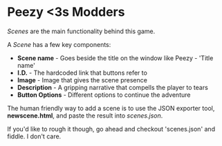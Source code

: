 Peezy <3s Modders
===
*Scenes* are the main functionality behind this game.

A *Scene* has a few key components:

- **Scene name** -  Goes beside the title on the window like Peezy - 'Title name'
- **I.D.** - The hardcoded link that buttons refer to
- **Image** - Image that gives the scene presence
- **Description** - A gripping narrative that compells the player to tears
- **Button Options** - Different options to continue the adventure

The human friendly way to add a scene is to use the JSON exporter tool, **newscene.html**, and paste the result into *scenes.json*.

If you'd like to rough it though, go ahead and checkout 'scenes.json' and fiddle. I don't care.